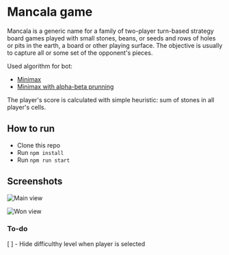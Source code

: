 # Mancala game

Mancala is a generic name for a family of two-player turn-based strategy board games played with small stones, beans, or seeds and rows of holes or pits in the earth, a board or other playing surface. The objective is usually to capture all or some set of the opponent's pieces.

Used algorithm for bot:

- [Minimax](https://en.wikipedia.org/wiki/Minimax)
- [Minimax with alpha-beta prunning](https://en.wikipedia.org/wiki/Alpha%E2%80%93beta_pruning)

The player's score is calculated with simple heuristic: sum of stones in all player's cells.

## How to run

- Clone this repo
- Run `npm install`
- Run `npm run start`

## Screenshots

![Main view](https://imgur.com/RWfHqmy.png)

![Won view](https://imgur.com/cOwVzJv.png)

### To-do

[ ] - Hide difficulthy level when player is selected

